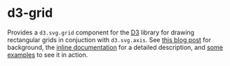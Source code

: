 d3-grid
=======

Provides a `d3.svg.grid` component for the [D3](http://d3js.org) library for drawing rectangular grids in conjuction with `d3.svg.axis`. See [this blog post](http://d4ng.net/2014/d3-grid) for background, the [inline documentation](http://dgrady.github.io/d3-grid) for a detailed description, and [some examples](http://dgrady.github.io/d3-grid/examples) to see it in action.
